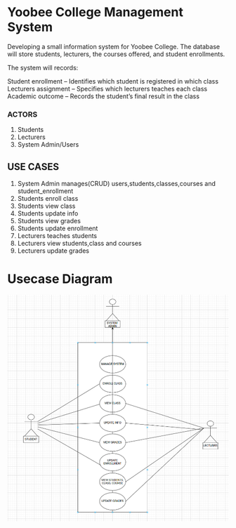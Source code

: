 #  Yoobee College Management System
Developing a small information system for Yoobee College. The database will store students, lecturers, the courses offered, and student enrollments.

The system will records:

Student enrollment – Identifies which student is registered in which class
Lecturers assignment – Specifies which lecturers teaches each class
Academic outcome – Records the student’s final result in the class


### ACTORS
1. Students
2. Lecturers
3. System Admin/Users


## USE CASES
1. System Admin manages(CRUD) users,students,classes,courses and student_enrollment 
2. Students enroll class
3. Students view class
4. Students update info
5. Students view grades
6. Students update enrollment
7. Lecturers teaches students
8. Lecturers view students,class and courses
9. Lecturers update grades




# Usecase Diagram

![Yoobee College Database Schema](usecase_diagram.png)


 
